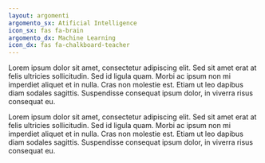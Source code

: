 ```yaml
---
layout: argomenti
argomento_sx: Atificial Intelligence
icon_sx: fas fa-brain
argomento_dx: Machine Learning
icon_dx: fas fa-chalkboard-teacher
---
```

Lorem ipsum dolor sit amet, consectetur adipiscing elit. Sed sit amet erat at felis ultricies sollicitudin. Sed id ligula quam. Morbi ac ipsum non mi imperdiet aliquet et in nulla. Cras non molestie est. Etiam ut leo dapibus diam sodales sagittis. Suspendisse consequat ipsum dolor, in viverra risus consequat eu.

Lorem ipsum dolor sit amet, consectetur adipiscing elit. Sed sit amet erat at felis ultricies sollicitudin. Sed id ligula quam. Morbi ac ipsum non mi imperdiet aliquet et in nulla. Cras non molestie est. Etiam ut leo dapibus diam sodales sagittis. Suspendisse consequat ipsum dolor, in viverra risus consequat eu.
